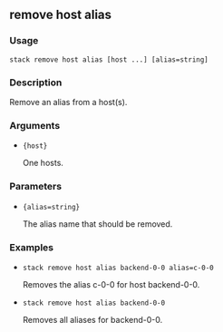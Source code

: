## remove host alias

### Usage

`stack remove host alias [host ...] [alias=string]`

### Description

Remove an alias from a host(s).

### Arguments

* `{host}`

   One hosts.


### Parameters
* `{alias=string}`

   The alias name that should be removed.

### Examples

* `stack remove host alias backend-0-0 alias=c-0-0`

   Removes the alias c-0-0 for host backend-0-0.

* `stack remove host alias backend-0-0`

   Removes all aliases for backend-0-0.



